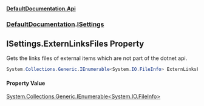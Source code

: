 #### [DefaultDocumentation\.Api](../../index.md 'index')
### [DefaultDocumentation](../../index.md#DefaultDocumentation 'DefaultDocumentation').[ISettings](index.md 'DefaultDocumentation\.ISettings')

## ISettings\.ExternLinksFiles Property

Gets the links files of external items which are not part of the dotnet api\.

```csharp
System.Collections.Generic.IEnumerable<System.IO.FileInfo> ExternLinksFiles { get; }
```

#### Property Value
[System\.Collections\.Generic\.IEnumerable&lt;](https://learn.microsoft.com/en-us/dotnet/api/system.collections.generic.ienumerable-1 'System\.Collections\.Generic\.IEnumerable\`1')[System\.IO\.FileInfo](https://learn.microsoft.com/en-us/dotnet/api/system.io.fileinfo 'System\.IO\.FileInfo')[&gt;](https://learn.microsoft.com/en-us/dotnet/api/system.collections.generic.ienumerable-1 'System\.Collections\.Generic\.IEnumerable\`1')